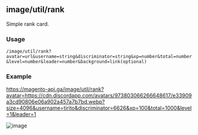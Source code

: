## image/util/rank
Simple rank card.

### Usage
`/image/util/rank?avatar=url&username=string&discriminator=string&xp=number&total=number&level=number&leader=number&background=link(optional)`

### Example
https://magento-api.ga/image/util/rank?avatar=https://cdn.discordapp.com/avatars/973803066266648617/e33909a3cd90806e06a902a457a7b7bd.webp?size=4096&username=tirito&discriminator=6626&xp=100&total=1000&level=1&leader=1


![image](https://magento-api.ga/image/util/rank?avatar=https://cdn.discordapp.com/avatars/973803066266648617/e33909a3cd90806e06a902a457a7b7bd.webp?size=4096&username=tirito&discriminator=6626&xp=100&total=200&level=1&leader=1)
